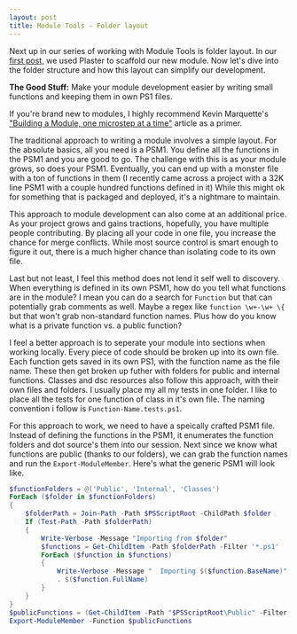 ```yaml
---
layout: post
title: Module Tools - Folder layout
---
```


Next up in our series of working with Module Tools is folder layout.
In our [first post,](http://overpoweredshell.com//Module-Tools-Starting-Off/) we used Plaster to scaffold our new module.
Now let's dive into the folder structure and how this layout can simplify our development.

**The Good Stuff:**
Make your module development easier by writing small functions and keeping them in own PS1 files.

<!-- more -->

If you're brand new to modules, I highly recommend Kevin Marquette's ["Building a Module, one microstep at a time"](https://kevinmarquette.github.io/2017-05-27-Powershell-module-building-basics/) article as a primer.

The traditional approach to writing a module involves a simple layout.
For the absolute basics, all you need is a PSM1.
You define all the functions in the PSM1 and you are good to go.
The challenge with this is as your module grows, so does your PSM1.
Eventually, you can end up with a monster file with a ton of functions in them (I recently came across a project with a 32K line PSM1 with a couple hundred functions defined in it)
While this might ok for something that is packaged and deployed, it's a nightmare to maintain.

This approach to module development can also come at an additional price.
As your project grows and gains tractions, hopefully, you have multiple people contributing.
By placing all your code in one file, you increase the chance for merge conflicts.
While most source control is smart enough to figure it out, there is a much higher chance than isolating code to its own file.

Last but not least, I feel this method does not lend it self well to discovery.
When everything is defined in its own PSM1, how do you tell what functions are in the module?
I mean you can do a search for ```Function``` but that can potentially grab comments as well.
Maybe a regex like ```function \w+-\w+ \{``` but that won't grab non-standard function names.
Plus how do you know what is a private function vs. a public function?

I feel a better approach is to seperate your module into sections when working locally.
Every piece of code should be broken up into its own file.
Each function gets saved in its own PS1, with the function name as the file name.
These then get broken up futher with folders for public and internal functions.
Classes and dsc resources also follow this approach, with their own files and folders.
I usually place my all my tests in one folder.
I like to place all the tests for one function of class in it's own file.
The naming convention i follow is ```Function-Name.tests.ps1```.

For this approach to work, we need to have a speically crafted PSM1 file.
Instead of defining the functions in the PSM1, it enumerates the function folders and dot source's them into our session.
Next since we know what functions are public (thanks to our folders), we can grab the function names and run the ```Export-ModuleMember```.
Here's what the generic PSM1 will look like.

```powershell
$functionFolders = @('Public', 'Internal', 'Classes')
ForEach ($folder in $functionFolders)
{
    $folderPath = Join-Path -Path $PSScriptRoot -ChildPath $folder
    If (Test-Path -Path $folderPath)
    {
        Write-Verbose -Message "Importing from $folder"
        $functions = Get-ChildItem -Path $folderPath -Filter '*.ps1' 
        ForEach ($function in $functions)
        {
            Write-Verbose -Message "  Importing $($function.BaseName)"
            . $($function.FullName)
        }
    }
}
$publicFunctions = (Get-ChildItem -Path "$PSScriptRoot\Public" -Filter '*.ps1').BaseName
Export-ModuleMember -Function $publicFunctions
```
